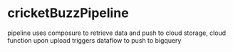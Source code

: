 # cricketBuzzPipeline
pipeline uses composure to retrieve data and push to cloud storage, cloud function upon upload triggers dataflow to push to bigquery
